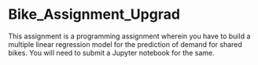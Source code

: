 # Bike_Assignment_Upgrad
This assignment is a programming assignment wherein you have to build a multiple linear regression model for the prediction of demand for shared bikes. You will need to submit a Jupyter notebook for the same. 
